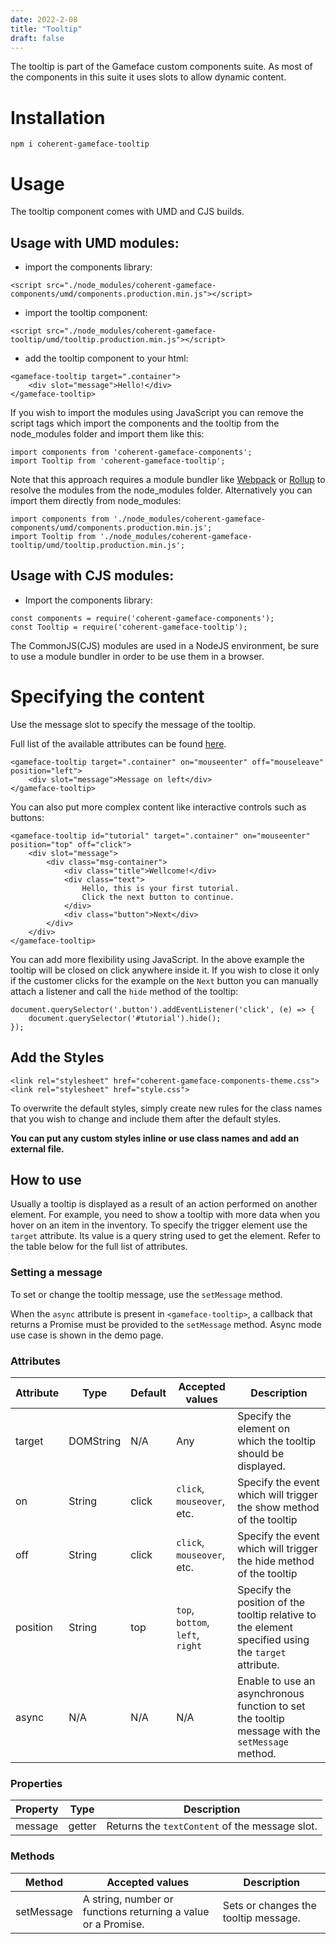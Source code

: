 ```yaml
---
date: 2022-2-08
title: "Tooltip"
draft: false
---
```


<!--Copyright (c) Coherent Labs AD. All rights reserved. Licensed under the MIT License. See License.txt in the project root for license information. -->
The tooltip is part of the Gameface custom components suite. As most of the components in this suite it uses slots to allow dynamic content.

Installation
===================

`npm i coherent-gameface-tooltip`

Usage
===================
The tooltip component comes with UMD and CJS builds.

## Usage with UMD modules:

* import the components library:

~~~~{.html}
<script src="./node_modules/coherent-gameface-components/umd/components.production.min.js"></script>
~~~~

* import the tooltip component:

~~~~{.html}
<script src="./node_modules/coherent-gameface-tooltip/umd/tooltip.production.min.js"></script>
~~~~

* add the tooltip component to your html:

~~~~{.html}
<gameface-tooltip target=".container">
    <div slot="message">Hello!</div>
</gameface-tooltip>
~~~~

If you wish to import the modules using JavaScript you can remove the script tags
which import the components and the tooltip from the node_modules folder and import them like this:

~~~~{.js}
import components from 'coherent-gameface-components';
import Tooltip from 'coherent-gameface-tooltip';
~~~~

Note that this approach requires a module bundler like [Webpack](https://webpack.js.org/) or [Rollup](https://rollupjs.org/guide/en/) to resolve the
modules from the node_modules folder. Alternatively you can import them directly from node_modules:

~~~~{.js}
import components from './node_modules/coherent-gameface-components/umd/components.production.min.js';
import Tooltip from './node_modules/coherent-gameface-tooltip/umd/tooltip.production.min.js';
~~~~

## Usage with CJS modules:

* Import the components library:

~~~~{.js}
const components = require('coherent-gameface-components');
const Tooltip = require('coherent-gameface-tooltip');
~~~~

The CommonJS(CJS) modules are used in a NodeJS environment, be sure to use a module
bundler in order to be use them in a browser.

Specifying the content
=========================

Use the message slot to specify the message of the tooltip.

Full list of the available attributes can be found [here](###Attributes).

~~~~{.html}
<gameface-tooltip target=".container" on="mouseenter" off="mouseleave" position="left">
    <div slot="message">Message on left</div>
</gameface-tooltip>
~~~~

You can also put more complex content like interactive controls such as buttons:

~~~~{.html}
<gameface-tooltip id="tutorial" target=".container" on="mouseenter" position="top" off="click">
    <div slot="message">
        <div class="msg-container">
            <div class="title">Wellcome!</div>
            <div class="text">
                Hello, this is your first tutorial.
                Click the next button to continue.
            </div>
            <div class="button">Next</div>
        </div>
    </div>
</gameface-tooltip>
~~~~

You can add more flexibility using JavaScript. In the above example the tooltip will be closed on click anywhere inside it. If you wish to close it only if the customer clicks for the example on the `Next` button you can manually attach a listener and call the `hide` method of the tooltip:

~~~~{.js}
document.querySelector('.button').addEventListener('click', (e) => {
    document.querySelector('#tutorial').hide();
});
~~~~

## Add the Styles

~~~~{.css}
<link rel="stylesheet" href="coherent-gameface-components-theme.css">
<link rel="stylesheet" href="style.css">
~~~~

To overwrite the default styles, simply create new rules for the class names that
you wish to change and include them after the default styles.

**You can put any custom styles inline or use class names and add an external file.**

## How to use

Usually a tooltip is displayed as a result of an action performed on another element. For example, you need to show a tooltip with more data when you hover on an item in the inventory. To specify the trigger element use the `target` attribute. Its value is a query string used to get the element. Refer to the table below for the full list of attributes.

### Setting a message

To set or change the tooltip message, use the `setMessage` method.

When the `async` attribute is present in `<gameface-tooltip>`, a callback that returns a Promise must be provided to the `setMessage` method.
Async mode use case is shown in the demo page.

### Attributes

| Attribute | Type      | Default | Accepted values                  | Description                                                                                         |
| --------- | --------- | ------- | -------------------------------- | --------------------------------------------------------------------------------------------------- |
| target    | DOMString | N/A     | Any                              | Specify the element on which the tooltip should be displayed.                                       |
| on        | String    | click   | `click`, `mouseover`, etc.       | Specify the event which will trigger the show method of the tooltip                                 |
| off       | String    | click   | `click`,  `mouseover`, etc.      | Specify the event which will trigger the hide method of the tooltip                                 |
| position  | String    | top     | `top`, `bottom`, `left`, `right` | Specify the position of the tooltip relative to the element specified using the `target` attribute. |
| async     | N/A       | N/A     | N/A                              | Enable to use an asynchronous function to set the tooltip message with the `setMessage` method.     |

### Properties

| Property | Type      | Description                                    |
| -------- | --------- | ---------------------------------------------- |
| message  | getter    | Returns the `textContent` of the message slot. |

### Methods

| Method     | Accepted values                                               | Description                          |
| ---------- | ------------------------------------------------------------- | ------------------------------------ |
| setMessage | A string, number or functions returning a value or a Promise. | Sets or changes the tooltip message. |
